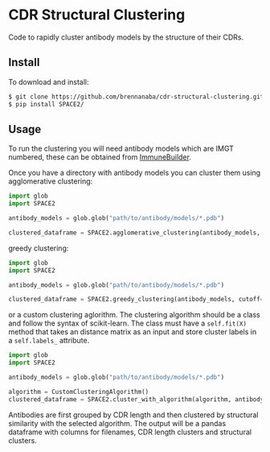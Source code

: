 # CDR Structural Clustering

Code to rapidly cluster antibody models by the structure of their CDRs.

## Install

To download and install:

```bash
$ git clone https://github.com/brennanaba/cdr-structural-clustering.git
$ pip install SPACE2/
```

## Usage

To run the clustering you will need antibody models which are IMGT numbered, these can be obtained from <a href="https://github.com/brennanaba/ImmuneBuilder">ImmuneBuilder</a>.

Once you have a directory with antibody models you can cluster them using agglomerative clustering:

```python
import glob
import SPACE2

antibody_models = glob.glob("path/to/antibody/models/*.pdb")

clustered_dataframe = SPACE2.agglomerative_clustering(antibody_models, cutoff=1.0)
```

greedy clustering:

```python
import glob
import SPACE2

antibody_models = glob.glob("path/to/antibody/models/*.pdb")

clustered_dataframe = SPACE2.greedy_clustering(antibody_models, cutoff=1.0)
```

or a custom clustering aglorithm. The clustering algorithm should be a class and follow the syntax of scikit-learn. The class must have a `self.fit(X)` method that takes an distance matrix as an input and store cluster labels in a `self.labels_` attribute.

```python
import glob
import SPACE2

antibody_models = glob.glob("path/to/antibody/models/*.pdb")

algorithm = CustomClusteringAlgorithm()
clustered_dataframe = SPACE2.cluster_with_algorithm(algorithm, antibody_models)
```

Antibodies are first grouped by CDR length and then clustered by structural similarity with the selected algorithm. The output will be a pandas dataframe with columns for filenames, CDR length clusters and structural clusters.
